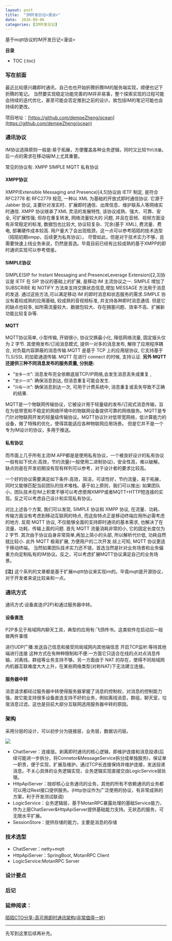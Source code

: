 ```yaml
---
layout: post
title:  "IM开发日记<漫谈>"
date:  2016-09-06
categories: [IM开发日记]
---
```


基于mqtt协议的IM开发日记<漫谈>

**目录**

* TOC
{:toc}

### 写在前面

最近比较感兴趣即时通讯，自己也也开始折腾折腾IM的服务端实现，顺便也记下折腾的笔记。
当然要实现稳定功能完善的IM并非易事，整个探索实现的过程可能会持续的迭代优化，甚至可能会否定推到之前的设计。故包括IM的笔记可能也会持续的更改。

项目地址：[https://github.com/dempeZheng/ocean](https://github.com/dempeZheng/ocean)


### 通讯协议

IM协议选择原则一般是:易于拓展，方便覆盖各种业务逻辑，同时又比较`节约流量`。后一点的需求在移动端IM上尤其重要。

常见的协议有:
XMPP
SIMPLE
MQTT
私有协议

#### XMPP协议
XMPP(Extensible Messaging and Presence)[4,5]协议由 IETF 制定, 是符合 RFC2778 和 RFC2779 规范, 一种以 XML 为基础的开放式即时通信协议. 它源于Jabber 协议, 主要针对准实时、扩展即时通信、出席信息、维护联系人等网络实时通信. XMPP 协议继承了XML 灵活的发展特性, 该协议成熟、强大、可靠、安全, 可扩展性强; 但存在重复转发, 网络流量较大的
问题, 并且在音频、视频方面没有非常稳定的标准, 数据包也比较大, 协议较复杂、冗余(基于 XML), 费流量、费电, 部署硬件成本较高. 用户量大了会出现瓶颈，这一点可以参考陌陌的技术选型（陌陌初期xmpp，后续更为私有协议）。
尽管如此，但是对于技术实力不够，且需要快速上线业务来说，仍然是首选。毕竟目前已经有比较成熟的基于XMPP的即时通讯实现可以参考借鉴。

#### SIMPLE协议
SIMPLE(SIP for Instant Messaging and PresenceLeverage Extension)[2,3]协议是 IETF 在 SIP 协议的基础上的扩展, 是移动 IM 主流协议之一. SIMPLE 增加了SUBSCRIBE 和 NOTIFY 方法来支持交换状态信息,增加 MESSAGE 方法用于消息的发送. 通过这些方法,可以满足移动 IM 的即时消息和状态服务的需求.SIMPLE 协议有着较成熟的应用基础, 较成熟的音视频标准, 并支持各种即时消息通信. 但是它的缺点也较多, 如所需流量较大、数据包较大、存在拥塞问题、效率不高、扩展新功能比较复杂等. 

#### MQTT

MQTT协议简单, 小型传输, 开销很小, 协议交换最小化, 降低网络流量, 固定报头仅为 2 字节. 其使用发布/订阅消息模式, 提供一对多的消息发布, 解除了应用程序耦合, 对负载内容屏蔽的消息传输.MQTT 是基于 TCP 上的应用层协议, 它支持基于TLS/SSL 的加密通道传输. MQTT 在进行 connect 的时候, 支持认证. 
**另外 MQTT 还提供三种不同消息发布的服务质量, 分别是:**

-  “`至多一次`”: 消息发布完全依赖底层TCP/IP网络,会发生消息丢失或重复 ,
- “`至少一次`”: 确保消息到达, 但消息重复可能会发生.
-  “`只有一次`”: 确保消息到达一次, 可用于计费系统中, 消息重复或丢失导致不正确的结果.
 
MQTT是一个物联网传输协议，它被设计用于轻量级的发布/订阅式消息传输，旨在为低带宽和不稳定的网络环境中的物联网设备提供可靠的网络服务。MQTT是专门针对物联网开发的轻量级传输协议。MQTT协议针对低带宽网络，低计算能力的设备，做了特殊的优化，使得其能适应各种物联网应用场景。
但是它并不是一个专为IM设计的协议，多用于推送。


#### 私有协议

而市面上几乎所有主流IM APP都是是使用私有协议，一个被良好设计的私有协议一般有如下优点:高效，节约流量(一般使用二进制协议)，安全性高，难以破解。缺点则是在开发初期没有现有样列可以参考，对于设计者的要求比较高。


一个好的协议需要满足如下条件:高效，简洁，可读性好，节约流量，易于拓展，同时又能够匹配当前团队的技术堆栈。基于如上原则，我们可以推出: 如果团队小，团队技术在IM上积累不够可以考虑使用XMPP或者MQTT+HTTP短连接的实现。反之可以考虑自己设计和实现私有协议。


对比上述各个方案, 我们可以发现, SIMPLE 协议和 XMPP 协议, 在流量、功耗、传输方面没有考虑到移动互联网的特点, 而这些特点正是移动终端应用所必需考虑的地方. 反观 MQTT 协议, 不仅能够全面的支持即时通讯的基本需求, 也解决了在流量、功耗、传输上面的问题. 首先 MQTT 流量消耗非常的小, 它的固定长度仅为 2 字节. 其次由于协议自身非常简单,再加上简小的头部, 所以解析代价低, 功耗自然就比较小. 此外 MQTT 极易扩展, 方便用户的二次开发.综上可知, MQTT 协议更适于移动终端。
当然如果团队技术实力还不错，首选当然是针对业务场景和业务偏重方向定制私有的IM协议。反之，可以考虑扩展MQTT协议满足自己的业务场景。


**[注]** 这个系列的文章都是基于扩展mqttt协议来实现im的。毕竟mqtt是开源协议，对于开发者来说比较亲和一点。

### 通讯方式
通讯方式:设备直连(P2P)和通过服务器中转。
#### 设备直连

P2P多见于局域网内聊天工具，典型的应用有:飞鸽传书。这类软件在启动后一般做两件事情

进行UDP广播:发送自己信息和接受同局域网内其他端信息
开启TCP监听:等待其他端进行连接
这种方式在有种种限制和不便:一方面它只适合在线的点对点消息传输，对离线，群组等业务支持不够。另一方面由于 NAT 的存在，使得不同局域网内机器互联难度大大上升，在某些网络类型(对称NAT)下无法建立连接。

#### 服务器中转
消息请求都经过服务器中转使得服务器掌握了消息的控制权，对消息的控制能力强，故它能支持很多设备直连支持不好的业务，例如离线消息，群组，聊天室，垃圾消息过滤。这也是目前大部分互联网选用服务器中转的原因。

### 架构
采用分层的设计，可以初步分为链接层，业务层，数据访问层。

![](/code/images/im/chat-info.png)

- ChatServer：连接层。剥离即时通讯的核心逻辑，即维护连接和消息投递(后续可能进一步拆分，将Connetor&MessageService拆分成单独服务)，保证单一职责，便于实现，扩展及维护。通过TCP长连接保持并维护连接，发送投递消息。不关心具体的业务逻辑实现，业务逻辑实现直接交由LogicService层处理。
- HttpApiServer：抛却核心业务通讯的业务，其他的所有不依赖通讯的业务都可以用过Rest接口提供服务。(Http协议作为广泛使用的协议，有非常成熟的方案，利于开发测试联调)
- LogicService：业务逻辑层，基于MotanRPC暴露处理的基础Service能力，作为上层ChatServer&HttpApiServer提供基础能力支持。无状态的服务，可无限水平扩展。
- SessionStore：提供存储的能力，主要是消息的存储

### 技术选型
- ChatServer：netty+mqtt
- HttpApiServer：SpringBoot, MotanRPC Client
- LogicService:MotanRPC Server

### 设计要点



### 后记

### 延伸阅读：

[陌陌CTO分享-高可用即时通讯架构(非常值得一听)](http://www.infoq.com/cn/presentations/high-availability-instant-communication-architecture)

----
先写到这里后续再补充。

